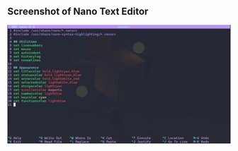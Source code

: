 ## Screenshot of Nano Text Editor

![nanorc](https://github.com/praneetk96/Dotfiles/blob/master/src/images/nanorc.png)
